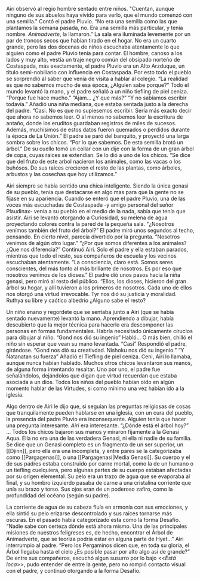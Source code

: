 Airí observó al regio hombre sentado entre niños.
"Cuentan, aunque ninguno de sus abuelos haya vivido para verlo, que el mundo comenzó con una semilla." Contó el padre Pluvio. “No era una semilla como las que plantamos la semana pasada, no. Era una semilla más particular, y tenía nombre. *Animadverte*, la llamaron.”
La sala era iluminada levemente por un par de troncos secos que habían tirado en el hogar. No era un cuarto grande, pero las dos docenas de niños escuchaba atentamente lo que alguien como el padre Pluvio tenía para contar.
El hombre, canoso a los lados y muy alto, vestía un traje negro común del obsipado norteño de Costaspada, más exactamente, el padre Pluvio era un Alto Arzduque, un título semi-nobiliario con influencia en Costaspada. Por esto todo el pueblo se sorprendió al saber que venía de visita a hablar al colegio.
“La realidad es que no sabemos mucho de esa época, ¿Alguien sabe porque?” Todo el mundo levantó la mano, y el padre señaló a un niño tiefling de piel ceniza.
“Porque fue hace mucho.”
“Ajam… ¿Y que más?”
“Y no sabíamos escribir todavía.” Añadió una niña mediana, que estaba sentada justo a la derecha del padre.
“Casi. No es que no supiesemos escribir. Sería más exacto decir que ahora no sabemos leer. O al menos no sabemos leer la escritura de antaño, donde los eruditos guardaban registros de miles de sucesos. Además, muchísimos de estos datos fueron quemados o perdidos durante la época de La Unión.” El padre se paró del banquito, y proyectó una larga sombra sobre los chicos.
“Por lo que sabemos. De esta semilla brotó un árbol.” De su cuello tomó un collar con un dije con la forma de un gran árbol de copa, cuyas raíces se extendían. Se lo dió a uno de los chicos. “Se dice que del fruto de este arbol nacieron los animales, como las vacas o los buhósos. De sus raíces crecieron el resto de las plantas, como árboles, arbustos y las cosechas que hoy utilizamos.”

Airi siempre se había sentido una chica inteligente. Siendo la única genasi de su pueblo, tenía que destacarse en algo mas para que la gente no se fijase en su apariencia. Cuando se enteró que el padre Pluvio, una de las voces más escuchadas de Costaspada -y amigo personal del señor Plaudinax- venía a su pueblo en el medio de la nada, sabía que tenía que asistir. Airi se levantó otorgando a Curiosidad, su melena de agua proyectando colores contra la pared de la pequeña sala.
"¿Nosotros venímos también del fruto del árbol?”
El padre miró unos segundos al techo, pensando. En cierto nivel, parecía divertido por la pregunta. “Nosotros venimos de algún otro lugar.”
“¿Por que somos diferentes a los animales? ¿Que nos diferencia?” Continuó Airi. Solo el padre y ella estaban parados, mientras que todo el resto, sus compañeros de escuela y los vecinos escuchaban atentamente.
“La consciencia, claro está. Somos seres conscientes, del más tonto al más brillante de nosotros. Es por eso que nosotros venimos de los dioses.” El padre dió unos pasos hacia la niña genasi, pero miró al resto del público. “Ellos, los dioses, hicieron del gran árbol su hogar, y allí tuvieron a los primeros de nosotros. Cada uno de ellos nos otorgó una virtud irrevocable. Tyr nos dió su justicia y moralidad. Ruthya su libre y caótico albedrío ¿Alguno sabe el resto?

Un niño enano y regordete que se sentaba junto a Airi (que se había sentado nuevamente) levantó la mano. Aprendiendo a dibujar, había descubierto que la mejor técnica para hacerlo era descomponer las personas en formas fundamentales. Habría necesitado únicamente círuclos para dibujar al niño.
“Gond nos dió su ingenio” Habló… O más bien, chilló el niño sin esperar que vean su mano levantada.
“Casi” Respondió el padre, girándose. “Gond nos dió su creativdad. Nishoku nos dió su ingenio.”
“Y Natanatan su fuerza” Añadió el Tiefling de piel ceniza. Ceni, Airi lo llamaba, aunque nunca habían hablado.
Muchos otros chicos levantaron sus manos, de alguna forma intentando resaltar. Uno por uno, el padre fue señalándolos, dejándolos que digan que virtud recuerdan que estaba asociada a un dios. Todos los niños del pueblo habían oído en algún momento hablar de las Virtudes, si como mínimo una vez habían ido a la iglesia.

Algo dentro de Airi le dijo que, si seguían las preguntas religiosas de cosas que tranquilamente pueden hablarse en una iglesia, con un cura del pueblo, la presencia del padre Pluvio era inconsequente. Alguien tenía que hacer una pregunta interesante. *Airi* era interesante.
“¿Dónde está el árbol hoy?”
…
Todos los chicos bajaron sus manos y miraron fijamente a la Genasi Aqua. Ella no era una de las verdadera Genasi, ni ella ni nadie de su familia. Se dice que un Genasi completo es un fragmento de un ser superior, un [[Djinn]], pero ella era una incompleta, y entre pares se la categorizaba como [[Pargagenasi]], o una [[Pargagenasi|Media Genasi]]. Su cuerpo y el de sus padres estaba construido por carne mortal, como la de un humano o un tiefling cuelquiera, pero algunas partes de su cuerpo estaban afectadas por su origen elemental. Su pelo era un trazo de agua que se evaporaba al final, y su hombro izquierdo pasaba de carne a una cristalina corriente que unía su brazo y torso. Sus ojos eran de un poderoso zafiro, como la profundidad del océano (según su padre). 

La corriente de agua de su cabeza fluía en armonía con sus emociones, y ella sintió su pelo erizarse descontrolado y sus raíces tornarse más oscuras. En el pasado había categorizado esta como la forma Desafío.
“Nadie sabe con certeza dónde está ahora mismo. Una de las principales misiones de nuestros feligreses es, de hecho, encontrar el Árbol de Animadverte, que se teoriza podría estar en alguna parte de Hyet…”
Airi interrumpio al padre.
“Pero los Pergaminos dicen que, en toda su gloria, el Árbol llegaba hasta el cielo ¿Es posible pasar por alto algo así de grande?” De entre sus compañeros, escuchó algun susurro por lo bajo <<*Está loca*>>, pudo entender de entre la gente, pero no rompió contacto visual con el padre, y continuó otorgando a la forma Desafío.